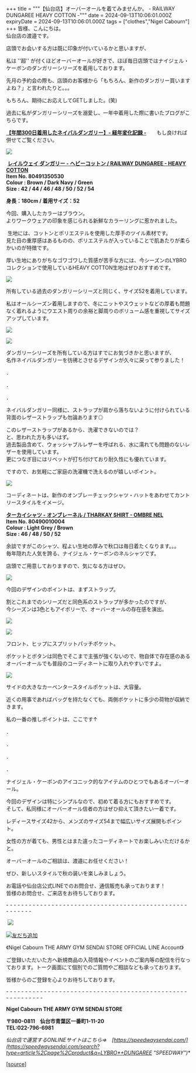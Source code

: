 +++
title = """【仙台店】オーバーオールを着てみませんか。 - RAILWAY DUNGAREE HEAVY COTTON -"""
date = 2024-09-13T10:06:01.000Z
expiryDate = 2024-09-13T10:06:01.000Z
tags = ["clothes","Nigel Cabourn"]
+++
皆様、こんにちは。  
仙台店の渡邉です。  
  
  
店頭でお会いする方は既に印象が付いているかと思いますが、  
  
私は ''超'' が付くほどオーバーオールが好きで、ほぼ毎日店頭ではナイジェル・ケーボンのダンガリーシリーズを着用しております。  
  
  
先月の予約会の際も、店頭のお客様から「もちろん、新作のダンガリー買いますよね？」と言われたりと。。。  
  
もちろん、期待にお応えしてGETしました。(笑)  
  
過去に私がダンガリーシリーズを溺愛し、一年中着用した際に書いたブログがこちらです。  
  
**[【年間300日着用したネイバルダンガリー】- 経年変化記録 -](https://cabourn.jp/blogs/shop-info/sendai20230622)**　　もし良ければ併せてご覧ください。  
  
  

![](https://cdn.shopify.com/s/files/1/0094/9295/5196/files/3_31c71e23-6a81-405f-afc9-e7b560077677_600x600.jpg?v=1726213759)

  
  

 [**レイルウェイ ダンガリー - ヘビーコットン / RAILWAY DUNGAREE - HEAVY COTTON**](https://cabourn.jp/products/80491350530?_pos=3&_fid=8ddb1839b&_ss=c "【ナイジェル・ケーボン】UNISEX / レイルウェイダンガリー - ヘヴィーコットン / PT05 RAILWAY DUNGAREE - HEAVY COTTON")  
**Item No. 80491350530**  
**Colour : Brown / Dark Navy / Green**  
**Size : 42 / 44 / 46 / 48 / 50 / 52 / 54**  
  
**身長：180cm / 着用サイズ：52**  
  
  
今回、購入したカラーはブラウン。  
よりワークウェアの印象を感じられる新鮮なカラーリングに惹かれました。

 生地には、コットンとポリエステルを使用した厚手のツイル素材です。  
見た目の重厚感はあるものの、ポリエステルが入っていることで肌あたりが柔らかいのが特徴です。  
  
厚い生地にありがちなゴワゴワした質感が苦手な方には、今シーズンのLYBROコレクションで使用しているHEAVY COTTON生地はぜひおすすめです。

![](https://cdn.shopify.com/s/files/1/0094/9295/5196/files/2_8258e42f-9c42-4489-a65d-f04ad71147f8_600x600.jpg?v=1726214027)

  
  
所有している過去のダンガリーシリーズと同じく、サイズ52を着用しています。  
  
私はオールシーズン着用しますので、冬にニットやスウェットなどの厚着も問題なく着れるようにウエスト周りの余裕と脚周りのボリューム感を重視してサイズアップしています。  
  

![](https://cdn.shopify.com/s/files/1/0094/9295/5196/files/5_21c1c1ec-77a3-4897-adf3-3b163a88c0bf_600x600.jpg?v=1726214027)

  
  
![](https://cdn.shopify.com/s/files/1/0094/9295/5196/files/4_e2b235ba-70a7-4263-a61c-66ac114b6433_600x600.jpg?v=1726214027)  
  
  
ダンガリーシリーズを所有している方はすでにお気づきかと思いますが、  
名作ネイバルダンガリーを彷彿とさせるデザインが久々に戻って参りました！  
  

．

．

．

  
ネイバルダンガリー同様に、ストラップが肩から落ちないように付けられている背面のレザーストラップも勿論あります◎

  
このレザーストラップがあるから、洗濯できないのでは？  
と、思われた方も多いはず。  
過去製品含めて、ウォッシャブルレザーを呼ばれる、水に濡れても問題のないレザーを使用しています。  
更につなぎ目にはリベットが打ち付けており耐久性にも優れています。  
  
ですので、お気軽にご家庭の洗濯機で洗えるのが嬉しいポイント。  
  
  
![](https://cdn.shopify.com/s/files/1/0094/9295/5196/files/6_b4234907-1778-4143-a840-8f0ba225f701_600x600.jpg?v=1726214027)  
  
コーディネートは、新作のオンブレーチェックシャツ・ハットをあわせてカントリースタイルをイメージ。  
  
**[ターカイシャツ - オンブレーネル / THARKAY SHIRT - OMBRE NEL](https://cabourn.jp/products/80490010004)**  
**Item No. 80490010004**  
**Colour : Light Grey / Brown**   
**Size : 46 / 48 / 50 / 52**  
  
余談ですがこのシャツ、程よい生地の厚みで秋口は毎日着たくなります。。。  
毎年隠れた人気を誇る、ナイジェル・ケーボンのネルシャツです。  
  
店頭でご用意しておりますので、気になる方はぜひ。  
  
  
![](https://cdn.shopify.com/s/files/1/0094/9295/5196/files/8_0e2486b5-73fc-4144-b05c-ed4da8591a8d_600x600.jpg?v=1726214026)  
  
  
今回のデザインのポイントは、まずストラップ。  
  
割とこれまでのシリーズだと同色系のストラップが多かったのですが、  
今シーズンは3色ともアイボリーで、オーバーオールの存在感を演出。  
  
  
![](https://cdn.shopify.com/s/files/1/0094/9295/5196/files/7_1c1215c6-d8d3-467b-b7f6-d1eb93a6b518_600x600.jpg?v=1726214027)  
  
  
![](https://cdn.shopify.com/s/files/1/0094/9295/5196/files/10_707548e8-3a99-42a2-9818-73d425c219d7_600x600.jpg?v=1726214026)  
  
  
フロント、ヒップにスプリットパッチポケット。  
  
ポケットとボタンは同色でそこまで主張が強くないので、物自体で存在感のあるオーバーオールでも普段のコーディネートに取り入れやすいですよ。  
  
  
![](https://cdn.shopify.com/s/files/1/0094/9295/5196/files/9_daf08934-ab29-43ae-b37f-32a532003975_600x600.jpg?v=1726214026)  
  
サイドの大きなカーペンタースタイルポケットは、大容量。  
  
近くの用事であればバッグを持たなくても、両側ポケットに多少の荷物が収納できます。  
  
私の一番の推しポイントは、ここです↑  
  
．

．

．

．  
  
ナイジェル・ケーボンのアイコニック的なアイテムのひとつでもあるオーバーオール。  
  
今回のデザインは特にシンプルなので、初めて着る方にもおすすめです。  
そして、私同様にオーバーオール信者の方はぜひ抑えて頂きたい一着です。  
  
レディースサイズ42から、メンズのサイズ54まで幅広いサイズ展開もポイント。  
  
女性の方が着ても、男性とはまた違ったコーディネートでお楽しみいただけるかと。  
  
  
オーバーオールのご相談は、渡邉にお任せください！  
  
ぜひ、新しいスタイルで秋の装いを楽しみましょう。  
  
  
  
お電話や仙台店公式LINEでのお問合せ、通信販売も承っております！  
皆様のお問合せ、ご来店をお待ちしております。

\- - - - - - - - - - - - - - - - - - - - - - - - - - - - - - - - - - - - - - - - - - - - - - - - - - - - - - -  

 ![](https://cdn.shopify.com/s/files/1/0094/9295/5196/files/M_gainfriends_qr_480x480.png?v=1656066888)

[![友だち追加](https://scdn.line-apps.com/n/line_add_friends/btn/ja.png)](https://lin.ee/RCGlggT)

《Nigel Cabourn THE ARMY GYM SENDAI STORE OFFICIAL LINE Account》

ご登録いただいた方へ新規商品の入荷情報やイベントのご案内等の配信を行なっております。トーク画面にて個別でのご質問やご相談なども承っております。

皆様からのご登録を心よりお待ちしております。

\- - - - - - - - - - - - - - - - - - - - - - - - - - - - - - - - - - - - - - - - - - - - - - - - - - - - - - - - - - 

**Nigel Cabourn THE ARMY GYM SENDAI STORE**

**〒980-0811　仙台市青葉区一番町1-11-20  
TEL:022-796-6981**

**仙台店で運営するONLINEサイトはこちら⇒　[https://speedwaysendai.com/](https://speedwaysendai.com/search?type=article%2Cpage%2Cproduct&q=LYBRO*+DUNGAREE* "SPEEDWAY")**

[[source]](https://cabourn.jp/blogs/shop-info/sendai20240913)
